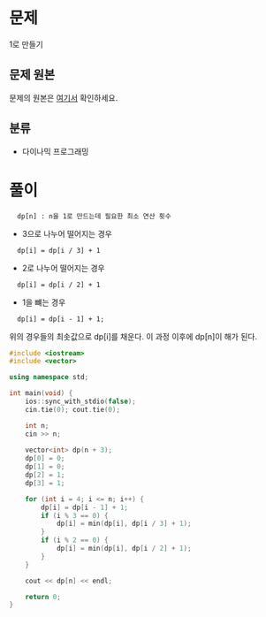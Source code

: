 # 문제
1로 만들기

## 문제 원본
문제의 원본은 [여기서](https://www.acmicpc.net/problem/1463) 확인하세요.

## 분류
* 다이나믹 프로그래밍

# 풀이

```
  dp[n] : n을 1로 만드는데 필요한 최소 연산 횟수
```

* 3으로 나누어 떨어지는 경우
```
  dp[i] = dp[i / 3] + 1
```

* 2로 나누어 떨어지는 경우
```
  dp[i] = dp[i / 2] + 1
```

* 1을 뺴는 경우
```
  dp[i] = dp[i - 1] + 1;
```

위의 경우들의 최솟값으로 dp[i]를 채운다. 이 과정 이후에 dp[n]이 해가 된다.

``` c++
#include <iostream>
#include <vector>

using namespace std;

int main(void) {
    ios::sync_with_stdio(false);
    cin.tie(0); cout.tie(0);

    int n;
    cin >> n;
 
    vector<int> dp(n + 3);
    dp[0] = 0;
    dp[1] = 0;
    dp[2] = 1;
    dp[3] = 1;

    for (int i = 4; i <= n; i++) {
        dp[i] = dp[i - 1] + 1;
        if (i % 3 == 0) {
            dp[i] = min(dp[i], dp[i / 3] + 1);
        }
        if (i % 2 == 0) {
            dp[i] = min(dp[i], dp[i / 2] + 1);
        }
    }

    cout << dp[n] << endl;

    return 0;
}
```
